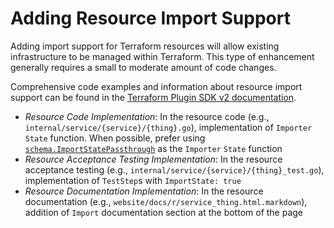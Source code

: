 # Adding Resource Import Support

Adding import support for Terraform resources will allow existing infrastructure to be managed within Terraform. This type of enhancement generally requires a small to moderate amount of code changes.

Comprehensive code examples and information about resource import support can be found in the [Terraform Plugin SDK v2 documentation](https://www.terraform.io/plugin/sdkv2/resources/import).

- _Resource Code Implementation_: In the resource code (e.g., `internal/service/{service}/{thing}.go`), implementation of `Importer` `State` function. When possible, prefer using [`schema.ImportStatePassthrough`](https://www.terraform.io/plugin/sdkv2/resources/import#importer-state-function) as the `Importer` `State` function
- _Resource Acceptance Testing Implementation_: In the resource acceptance testing (e.g., `internal/service/{service}/{thing}_test.go`), implementation of `TestStep`s with `ImportState: true`
- _Resource Documentation Implementation_: In the resource documentation (e.g., `website/docs/r/service_thing.html.markdown`), addition of `Import` documentation section at the bottom of the page
